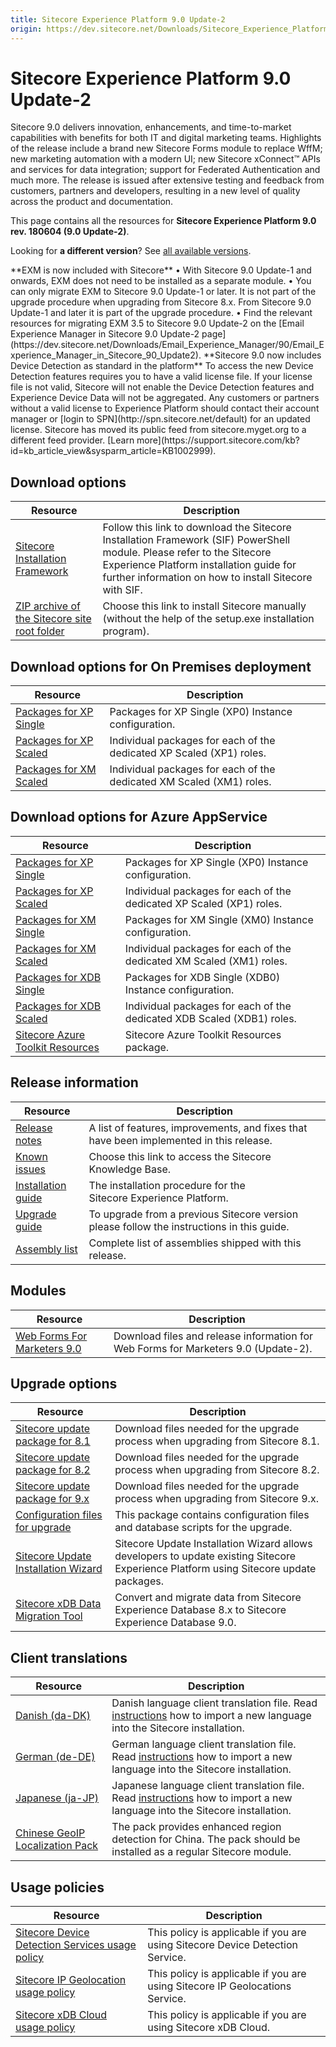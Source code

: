 ```yaml
---
title: Sitecore Experience Platform 9.0 Update-2
origin: https://dev.sitecore.net/Downloads/Sitecore_Experience_Platform/90/Sitecore_Experience_Platform_90_Update2.aspx
---
```


# Sitecore Experience Platform 9.0 Update-2

Sitecore 9.0 delivers innovation, enhancements, and time-to-market capabilities with benefits for both IT and digital marketing teams. Highlights of the release include a brand new Sitecore Forms module to replace WffM; new marketing automation with a modern UI; new Sitecore xConnect™ APIs and services for data integration; support for Federated Authentication and much more. The release is issued after extensive testing and feedback from customers, partners and developers, resulting in a new level of quality across the product and documentation.

This page contains all the resources for **Sitecore Experience Platform 9.0 rev. 180604 (9.0 Update-2)**.

Looking for **a different version**? See [all available versions](/downloads/Sitecore_Experience_Platform).

  <Alert variant='warning' mb={4}>
    <AlertIcon />
    **EXM is now included with Sitecore**  
• With Sitecore 9.0 Update-1 and onwards, EXM does not need to be installed as a separate module.  
• You can only migrate EXM to Sitecore 9.0 Update-1 or later. It is not part of the upgrade procedure when upgrading from Sitecore 8.x. From Sitecore 9.0 Update-1 and later it is part of the upgrade procedure.  
• Find the relevant resources for migrating EXM 3.5 to Sitecore 9.0 Update-2 on the [Email Experience Manager in Sitecore 9.0 Update-2 page](https://dev.sitecore.net/Downloads/Email_Experience_Manager/90/Email_Experience_Manager_in_Sitecore_90_Update2).
  </Alert>
  
  <Alert variant='warning' mb={4}>
    <AlertIcon />
    **Sitecore 9.0 now includes Device Detection as standard in the platform**  
To access the new Device Detection features requires you to have a valid license file. If your license file is not valid, Sitecore will not enable the Device Detection features and Experience Device Data will not be aggregated. Any customers or partners without a valid license to Experience Platform should contact their account manager or [login to SPN](http://spn.sitecore.net/default) for an updated license.
  </Alert>
  

  <Alert variant='warning' mb={4}>
    <AlertIcon />
    Sitecore has moved its public feed from sitecore.myget.org to a different feed provider. [Learn more](https://support.sitecore.com/kb?id=kb_article_view&sysparm_article=KB1002999).
  </Alert>
  

## Download options

 | Resource | Description |
 | --- | --- |
 | [Sitecore Installation Framework](https://dev.sitecore.net:443/downloads/Sitecore%20Installation%20Framework/1x/Sitecore%20Installation%20Framework%2012) | Follow this link to download the Sitecore Installation Framework (SIF) PowerShell module. Please refer to the Sitecore Experience Platform installation guide for further information on how to install Sitecore with SIF. |
 | [ZIP archive of the Sitecore site root folder](https://sitecoredev.azureedge.net/~/media/9DA8E41B0E844F1DA2B131A30871F5D5.ashx?date=20180619T152712) | Choose this link to install Sitecore manually (without the help of the setup.exe installation program). |

## Download options for On Premises deployment

 | Resource | Description |
 | --- | --- |
 | [Packages for XP Single](https://sitecoredev.azureedge.net/~/media/F53E9734518E47EF892AD40A333B9426.ashx?date=20180620T085156) | Packages for XP Single (XP0) Instance configuration. |
 | [Packages for XP Scaled](https://sitecoredev.azureedge.net/~/media/F3BCFB785D0849EF857FFD1367797D21.ashx?date=20180620T085259) | Individual packages for each of the dedicated XP Scaled (XP1) roles. |
 | [Packages for XM Scaled](https://sitecoredev.azureedge.net/~/media/79299199AF2F4BFEAB39EAED8A1875E1.ashx?date=20180620T085155) | Individual packages for each of the dedicated XM Scaled (XM1) roles. |

## Download options for Azure AppService

 | Resource | Description |
 | --- | --- |
 | [Packages for XP Single](https://sitecoredev.azureedge.net/~/media/BDF5A396761F4769B22B55A89E604C79.ashx?date=20180620T084943) | Packages for XP Single (XP0) Instance configuration. |
 | [Packages for XP Scaled](https://sitecoredev.azureedge.net/~/media/3215C20804EC4BD48264196246CD6F90.ashx?date=20180620T085101) | Individual packages for each of the dedicated XP Scaled (XP1) roles. |
 | [Packages for XM Single](https://sitecoredev.azureedge.net/~/media/65BBC457CC304F4F8B9D1DCB36EFB4AD.ashx?date=20180620T084942) | Packages for XM Single (XM0) Instance configuration. |
 | [Packages for XM Scaled](https://sitecoredev.azureedge.net/~/media/18497E200D9241F880C2053C6513DB1A.ashx?date=20180620T084936) | Individual packages for each of the dedicated XM Scaled (XM1) roles. |
 | [Packages for XDB Single](https://sitecoredev.azureedge.net/~/media/82F249B368E4436BAD4685CC4868A7D4.ashx?date=20180620T084857) | Packages for XDB Single (XDB0) Instance configuration. |
 | [Packages for XDB Scaled](https://sitecoredev.azureedge.net/~/media/2D0E45D0B78240949649BA74A7622A93.ashx?date=20180620T084856) | Individual packages for each of the dedicated XDB Scaled (XDB1) roles. |
 | [Sitecore Azure Toolkit Resources](https://sitecoredev.azureedge.net/~/media/32D88DB3CB8548F0AEF2BC036C6EDB48.ashx?date=20231017T212649) | Sitecore Azure Toolkit Resources package. |

## Release information

 | Resource | Description |
 | --- | --- |
 | [Release notes](https://dev.sitecore.net:443/downloads/Sitecore%20Experience%20Platform/90/Sitecore%20Experience%20Platform%2090%20Update2/Release%20Notes) | A list of features, improvements, and fixes that have been implemented in this release. |
 | [Known issues](https://kb.sitecore.net/articles/125044) | Choose this link to access the Sitecore Knowledge Base. |
 | [Installation guide](https://sitecoredev.azureedge.net/~/media/F97AEBC82D2A4EFFBED9C95EC5E9DC31.ashx?date=20200327T152928) | The installation procedure for the Sitecore Experience Platform. |
 | [Upgrade guide](https://sitecoredev.azureedge.net/~/media/A24AE0FB3EC947ACB8F6FCCFBA0CD8C3.ashx?date=20201113T113450) | To upgrade from a previous Sitecore version please follow the instructions in this guide. |
 | [Assembly list](https://sitecoredev.azureedge.net/~/media/F24B9E2ABE86405484F9BA43F5EDF6F1.ashx?date=20180619T152241) | Complete list of assemblies shipped with this release. |

## Modules

 | Resource | Description |
 | --- | --- |
 | [Web Forms For Marketers 9.0](https://dev.sitecore.net:443/downloads/Web%20Forms%20For%20Marketers/90/Web%20Forms%20For%20Marketers%2090%20Update2) | Download files and release information for Web Forms for Marketers 9.0 (Update-2). |

## Upgrade options

 | Resource | Description |
 | --- | --- |
 | [Sitecore update package for 8.1](https://sitecoredev.azureedge.net/~/media/76707A18871C4DE688779DC77E76D0CD.ashx?date=20180620T084710) | Download files needed for the upgrade process when upgrading from Sitecore 8.1. |
 | [Sitecore update package for 8.2](https://sitecoredev.azureedge.net/~/media/571674D7FBFD497BBF4D087F89547176.ashx?date=20180620T084814) | Download files needed for the upgrade process when upgrading from Sitecore 8.2. |
 | [Sitecore update package for 9.x](https://sitecoredev.azureedge.net/~/media/DF7E6152BD70479F97ED9FFAE826999C.ashx?date=20180620T084814) | Download files needed for the upgrade process when upgrading from Sitecore 9.x. |
 | [Configuration files for upgrade](https://sitecoredev.azureedge.net/~/media/A2BDBA5BFA0D4944825E7EE67688E2F9.ashx?date=20180619T152241) | This package contains configuration files and database scripts for the upgrade. |
 | [Sitecore Update Installation Wizard](https://sitecoredev.azureedge.net/~/media/9D1E2B31A3D940ACAEAE6CD849FE7CC6.ashx?date=20180619T151939) | Sitecore Update Installation Wizard allows developers to update existing Sitecore Experience Platform using Sitecore update packages. |
 | [Sitecore xDB Data Migration Tool](https://dev.sitecore.net:443/downloads/Sitecore%20xDB%20Data%20Migration%20Tool/2x/xDB%20Data%20Migration%20Tool%20202) | Convert and migrate data from Sitecore Experience Database 8.x to Sitecore Experience Database 9.0. |

## Client translations

 | Resource | Description |
 | --- | --- |
 | [Danish (da-DK)](https://sitecoredev.azureedge.net/~/media/BE5B81A02F5D4299B1B42C315661E08A.ashx?date=20180619T152145) | Danish language client translation file. Read [instructions](~/link?_id=D72CBF8CE581436CBBCAEE896C8646F7&_z=z) how to import a new language into the Sitecore installation. |
 | [German (de-DE)](https://sitecoredev.azureedge.net/~/media/611CCEA2ACA1408880098889916FEA53.ashx?date=20180619T152145) | German language client translation file. Read [instructions](~/link?_id=D72CBF8CE581436CBBCAEE896C8646F7&_z=z) how to import a new language into the Sitecore installation. |
 | [Japanese (ja-JP)](https://sitecoredev.azureedge.net/~/media/FE4D8C470C7148F3A5857F9C07B5616D.ashx?date=20180619T152146) | Japanese language client translation file. Read [instructions](~/link?_id=D72CBF8CE581436CBBCAEE896C8646F7&_z=z) how to import a new language into the Sitecore installation. |
 | [Chinese GeoIP Localization Pack](https://sitecoredev.azureedge.net/~/media/D75C7162A1B4435486BA30894A6CBA18.ashx?date=20180327T105123) | The pack provides enhanced region detection for China. The pack should be installed as a regular Sitecore module. |

## Usage policies

 | Resource | Description |
 | --- | --- |
 | [Sitecore Device Detection Services usage policy](https://dev.sitecore.net:443/downloads/Sitecore%20Experience%20Platform/Sitecore%20Device%20Detection%20Services%20Usage%20Policy) | This policy is applicable if you are using Sitecore Device Detection Service. |
 | [Sitecore IP Geolocation usage policy](https://dev.sitecore.net:443/downloads/Sitecore%20Experience%20Platform/Sitecore%20IP%20Geolocation%20Usage%20Policy) | This policy is applicable if you are using Sitecore IP Geolocations Service. |
 | [Sitecore xDB Cloud usage policy](https://dev.sitecore.net:443/downloads/Sitecore%20Experience%20Platform/Sitecore%20xDB%20Cloud%20Usage%20Policy) | This policy is applicable if you are using Sitecore xDB Cloud. |